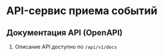 # API-сервис приема событий

## Документация API (OpenAPI)

1. Описание API доступно по `/api/v1/docs`